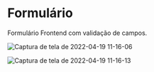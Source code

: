 # Formulário
Formulário Frontend com validação de campos.

![Captura de tela de 2022-04-19 11-16-06](https://user-images.githubusercontent.com/42509240/164025025-be8af8da-7972-43a7-ad43-1cc45bf905e6.png)


![Captura de tela de 2022-04-19 11-16-13](https://user-images.githubusercontent.com/42509240/164025084-7b448b08-521d-4f40-b94b-cdbc54eb6dc0.png)
